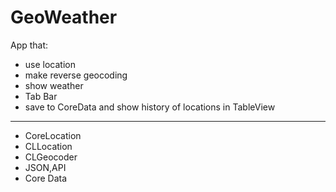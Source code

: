 # GeoWeather
App that:
- use location
- make reverse geocoding
- show weather
- Tab Bar
- save to CoreData and show history of locations in TableView
------------
- CoreLocation
- CLLocation
- CLGeocoder
- JSON,API
- Core Data
